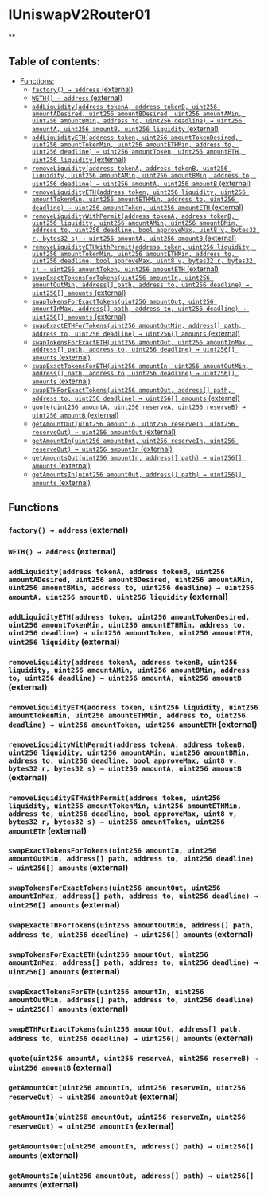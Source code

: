 # IUniswapV2Router01
**


## Table of contents:
- [Functions:](#functions)
  - [`factory() → address` (external) ](#iuniswapv2router01-factory--)
  - [`WETH() → address` (external) ](#iuniswapv2router01-weth--)
  - [`addLiquidity(address tokenA, address tokenB, uint256 amountADesired, uint256 amountBDesired, uint256 amountAMin, uint256 amountBMin, address to, uint256 deadline) → uint256 amountA, uint256 amountB, uint256 liquidity` (external) ](#iuniswapv2router01-addliquidity-address-address-uint256-uint256-uint256-uint256-address-uint256-)
  - [`addLiquidityETH(address token, uint256 amountTokenDesired, uint256 amountTokenMin, uint256 amountETHMin, address to, uint256 deadline) → uint256 amountToken, uint256 amountETH, uint256 liquidity` (external) ](#iuniswapv2router01-addliquidityeth-address-uint256-uint256-uint256-address-uint256-)
  - [`removeLiquidity(address tokenA, address tokenB, uint256 liquidity, uint256 amountAMin, uint256 amountBMin, address to, uint256 deadline) → uint256 amountA, uint256 amountB` (external) ](#iuniswapv2router01-removeliquidity-address-address-uint256-uint256-uint256-address-uint256-)
  - [`removeLiquidityETH(address token, uint256 liquidity, uint256 amountTokenMin, uint256 amountETHMin, address to, uint256 deadline) → uint256 amountToken, uint256 amountETH` (external) ](#iuniswapv2router01-removeliquidityeth-address-uint256-uint256-uint256-address-uint256-)
  - [`removeLiquidityWithPermit(address tokenA, address tokenB, uint256 liquidity, uint256 amountAMin, uint256 amountBMin, address to, uint256 deadline, bool approveMax, uint8 v, bytes32 r, bytes32 s) → uint256 amountA, uint256 amountB` (external) ](#iuniswapv2router01-removeliquiditywithpermit-address-address-uint256-uint256-uint256-address-uint256-bool-uint8-bytes32-bytes32-)
  - [`removeLiquidityETHWithPermit(address token, uint256 liquidity, uint256 amountTokenMin, uint256 amountETHMin, address to, uint256 deadline, bool approveMax, uint8 v, bytes32 r, bytes32 s) → uint256 amountToken, uint256 amountETH` (external) ](#iuniswapv2router01-removeliquidityethwithpermit-address-uint256-uint256-uint256-address-uint256-bool-uint8-bytes32-bytes32-)
  - [`swapExactTokensForTokens(uint256 amountIn, uint256 amountOutMin, address[] path, address to, uint256 deadline) → uint256[] amounts` (external) ](#iuniswapv2router01-swapexacttokensfortokens-uint256-uint256-address---address-uint256-)
  - [`swapTokensForExactTokens(uint256 amountOut, uint256 amountInMax, address[] path, address to, uint256 deadline) → uint256[] amounts` (external) ](#iuniswapv2router01-swaptokensforexacttokens-uint256-uint256-address---address-uint256-)
  - [`swapExactETHForTokens(uint256 amountOutMin, address[] path, address to, uint256 deadline) → uint256[] amounts` (external) ](#iuniswapv2router01-swapexactethfortokens-uint256-address---address-uint256-)
  - [`swapTokensForExactETH(uint256 amountOut, uint256 amountInMax, address[] path, address to, uint256 deadline) → uint256[] amounts` (external) ](#iuniswapv2router01-swaptokensforexacteth-uint256-uint256-address---address-uint256-)
  - [`swapExactTokensForETH(uint256 amountIn, uint256 amountOutMin, address[] path, address to, uint256 deadline) → uint256[] amounts` (external) ](#iuniswapv2router01-swapexacttokensforeth-uint256-uint256-address---address-uint256-)
  - [`swapETHForExactTokens(uint256 amountOut, address[] path, address to, uint256 deadline) → uint256[] amounts` (external) ](#iuniswapv2router01-swapethforexacttokens-uint256-address---address-uint256-)
  - [`quote(uint256 amountA, uint256 reserveA, uint256 reserveB) → uint256 amountB` (external) ](#iuniswapv2router01-quote-uint256-uint256-uint256-)
  - [`getAmountOut(uint256 amountIn, uint256 reserveIn, uint256 reserveOut) → uint256 amountOut` (external) ](#iuniswapv2router01-getamountout-uint256-uint256-uint256-)
  - [`getAmountIn(uint256 amountOut, uint256 reserveIn, uint256 reserveOut) → uint256 amountIn` (external) ](#iuniswapv2router01-getamountin-uint256-uint256-uint256-)
  - [`getAmountsOut(uint256 amountIn, address[] path) → uint256[] amounts` (external) ](#iuniswapv2router01-getamountsout-uint256-address---)
  - [`getAmountsIn(uint256 amountOut, address[] path) → uint256[] amounts` (external) ](#iuniswapv2router01-getamountsin-uint256-address---)


## Functions <a name="functions"></a>

### `factory() → address` (external) <a name="iuniswapv2router01-factory--"></a>


### `WETH() → address` (external) <a name="iuniswapv2router01-weth--"></a>


### `addLiquidity(address tokenA, address tokenB, uint256 amountADesired, uint256 amountBDesired, uint256 amountAMin, uint256 amountBMin, address to, uint256 deadline) → uint256 amountA, uint256 amountB, uint256 liquidity` (external) <a name="iuniswapv2router01-addliquidity-address-address-uint256-uint256-uint256-uint256-address-uint256-"></a>


### `addLiquidityETH(address token, uint256 amountTokenDesired, uint256 amountTokenMin, uint256 amountETHMin, address to, uint256 deadline) → uint256 amountToken, uint256 amountETH, uint256 liquidity` (external) <a name="iuniswapv2router01-addliquidityeth-address-uint256-uint256-uint256-address-uint256-"></a>


### `removeLiquidity(address tokenA, address tokenB, uint256 liquidity, uint256 amountAMin, uint256 amountBMin, address to, uint256 deadline) → uint256 amountA, uint256 amountB` (external) <a name="iuniswapv2router01-removeliquidity-address-address-uint256-uint256-uint256-address-uint256-"></a>


### `removeLiquidityETH(address token, uint256 liquidity, uint256 amountTokenMin, uint256 amountETHMin, address to, uint256 deadline) → uint256 amountToken, uint256 amountETH` (external) <a name="iuniswapv2router01-removeliquidityeth-address-uint256-uint256-uint256-address-uint256-"></a>


### `removeLiquidityWithPermit(address tokenA, address tokenB, uint256 liquidity, uint256 amountAMin, uint256 amountBMin, address to, uint256 deadline, bool approveMax, uint8 v, bytes32 r, bytes32 s) → uint256 amountA, uint256 amountB` (external) <a name="iuniswapv2router01-removeliquiditywithpermit-address-address-uint256-uint256-uint256-address-uint256-bool-uint8-bytes32-bytes32-"></a>


### `removeLiquidityETHWithPermit(address token, uint256 liquidity, uint256 amountTokenMin, uint256 amountETHMin, address to, uint256 deadline, bool approveMax, uint8 v, bytes32 r, bytes32 s) → uint256 amountToken, uint256 amountETH` (external) <a name="iuniswapv2router01-removeliquidityethwithpermit-address-uint256-uint256-uint256-address-uint256-bool-uint8-bytes32-bytes32-"></a>


### `swapExactTokensForTokens(uint256 amountIn, uint256 amountOutMin, address[] path, address to, uint256 deadline) → uint256[] amounts` (external) <a name="iuniswapv2router01-swapexacttokensfortokens-uint256-uint256-address---address-uint256-"></a>


### `swapTokensForExactTokens(uint256 amountOut, uint256 amountInMax, address[] path, address to, uint256 deadline) → uint256[] amounts` (external) <a name="iuniswapv2router01-swaptokensforexacttokens-uint256-uint256-address---address-uint256-"></a>


### `swapExactETHForTokens(uint256 amountOutMin, address[] path, address to, uint256 deadline) → uint256[] amounts` (external) <a name="iuniswapv2router01-swapexactethfortokens-uint256-address---address-uint256-"></a>


### `swapTokensForExactETH(uint256 amountOut, uint256 amountInMax, address[] path, address to, uint256 deadline) → uint256[] amounts` (external) <a name="iuniswapv2router01-swaptokensforexacteth-uint256-uint256-address---address-uint256-"></a>


### `swapExactTokensForETH(uint256 amountIn, uint256 amountOutMin, address[] path, address to, uint256 deadline) → uint256[] amounts` (external) <a name="iuniswapv2router01-swapexacttokensforeth-uint256-uint256-address---address-uint256-"></a>


### `swapETHForExactTokens(uint256 amountOut, address[] path, address to, uint256 deadline) → uint256[] amounts` (external) <a name="iuniswapv2router01-swapethforexacttokens-uint256-address---address-uint256-"></a>


### `quote(uint256 amountA, uint256 reserveA, uint256 reserveB) → uint256 amountB` (external) <a name="iuniswapv2router01-quote-uint256-uint256-uint256-"></a>


### `getAmountOut(uint256 amountIn, uint256 reserveIn, uint256 reserveOut) → uint256 amountOut` (external) <a name="iuniswapv2router01-getamountout-uint256-uint256-uint256-"></a>


### `getAmountIn(uint256 amountOut, uint256 reserveIn, uint256 reserveOut) → uint256 amountIn` (external) <a name="iuniswapv2router01-getamountin-uint256-uint256-uint256-"></a>


### `getAmountsOut(uint256 amountIn, address[] path) → uint256[] amounts` (external) <a name="iuniswapv2router01-getamountsout-uint256-address---"></a>


### `getAmountsIn(uint256 amountOut, address[] path) → uint256[] amounts` (external) <a name="iuniswapv2router01-getamountsin-uint256-address---"></a>

